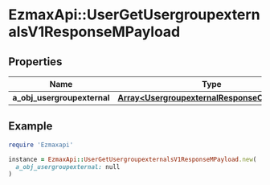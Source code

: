 # EzmaxApi::UserGetUsergroupexternalsV1ResponseMPayload

## Properties

| Name | Type | Description | Notes |
| ---- | ---- | ----------- | ----- |
| **a_obj_usergroupexternal** | [**Array&lt;UsergroupexternalResponseCompound&gt;**](UsergroupexternalResponseCompound.md) |  |  |

## Example

```ruby
require 'Ezmaxapi'

instance = EzmaxApi::UserGetUsergroupexternalsV1ResponseMPayload.new(
  a_obj_usergroupexternal: null
)
```

